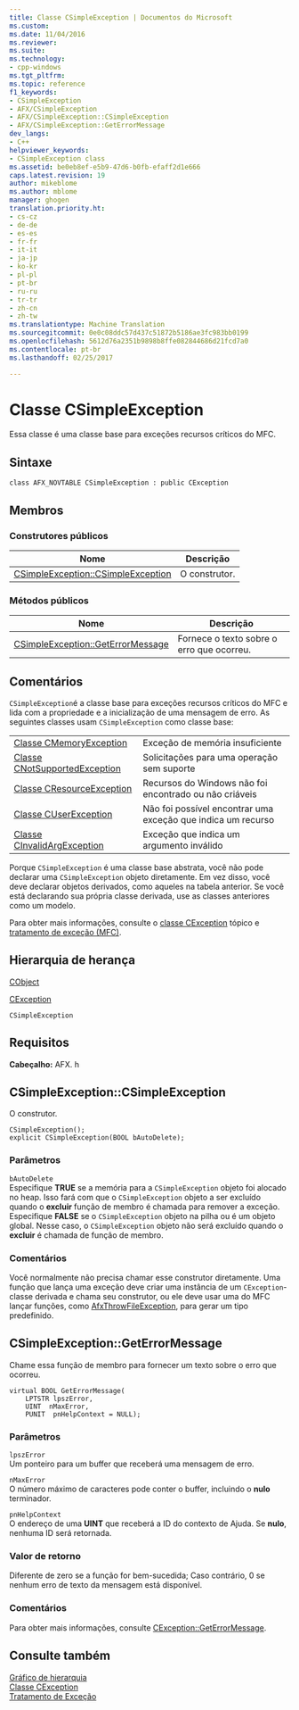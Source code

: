 ```yaml
---
title: Classe CSimpleException | Documentos do Microsoft
ms.custom: 
ms.date: 11/04/2016
ms.reviewer: 
ms.suite: 
ms.technology:
- cpp-windows
ms.tgt_pltfrm: 
ms.topic: reference
f1_keywords:
- CSimpleException
- AFX/CSimpleException
- AFX/CSimpleException::CSimpleException
- AFX/CSimpleException::GetErrorMessage
dev_langs:
- C++
helpviewer_keywords:
- CSimpleException class
ms.assetid: be0eb8ef-e5b9-47d6-b0fb-efaff2d1e666
caps.latest.revision: 19
author: mikeblome
ms.author: mblome
manager: ghogen
translation.priority.ht:
- cs-cz
- de-de
- es-es
- fr-fr
- it-it
- ja-jp
- ko-kr
- pl-pl
- pt-br
- ru-ru
- tr-tr
- zh-cn
- zh-tw
ms.translationtype: Machine Translation
ms.sourcegitcommit: 0e0c08ddc57d437c51872b5186ae3fc983bb0199
ms.openlocfilehash: 5612d76a2351b9898b8ffe082844686d21fcd7a0
ms.contentlocale: pt-br
ms.lasthandoff: 02/25/2017

---
```

# <a name="csimpleexception-class"></a>Classe CSimpleException
Essa classe é uma classe base para exceções recursos críticos do MFC.  
  
## <a name="syntax"></a>Sintaxe  
  
```  
class AFX_NOVTABLE CSimpleException : public CException  
```  
  
## <a name="members"></a>Membros  
  
### <a name="public-constructors"></a>Construtores públicos  
  
|Nome|Descrição|  
|----------|-----------------|  
|[CSimpleException::CSimpleException](#csimpleexception)|O construtor.|  
  
### <a name="public-methods"></a>Métodos públicos  
  
|Nome|Descrição|  
|----------|-----------------|  
|[CSimpleException::GetErrorMessage](#geterrormessage)|Fornece o texto sobre o erro que ocorreu.|  
  
## <a name="remarks"></a>Comentários  
 `CSimpleException`é a classe base para exceções recursos críticos do MFC e lida com a propriedade e a inicialização de uma mensagem de erro. As seguintes classes usam `CSimpleException` como classe base:  
  
|||  
|-|-|  
|[Classe CMemoryException](../../mfc/reference/cmemoryexception-class.md)|Exceção de memória insuficiente|  
|[Classe CNotSupportedException](../../mfc/reference/cnotsupportedexception-class.md)|Solicitações para uma operação sem suporte|  
|[Classe CResourceException](../../mfc/reference/cresourceexception-class.md)|Recursos do Windows não foi encontrado ou não criáveis|  
|[Classe CUserException](../../mfc/reference/cuserexception-class.md)|Não foi possível encontrar uma exceção que indica um recurso|  
|[Classe CInvalidArgException](../../mfc/reference/cinvalidargexception-class.md)|Exceção que indica um argumento inválido|  
  
 Porque `CSimpleException` é uma classe base abstrata, você não pode declarar uma `CSimpleException` objeto diretamente. Em vez disso, você deve declarar objetos derivados, como aqueles na tabela anterior. Se você está declarando sua própria classe derivada, use as classes anteriores como um modelo.  
  
 Para obter mais informações, consulte o [classe CException](../../mfc/reference/cexception-class.md) tópico e [tratamento de exceção (MFC)](../../mfc/exception-handling-in-mfc.md).  
  
## <a name="inheritance-hierarchy"></a>Hierarquia de herança  
 [CObject](../../mfc/reference/cobject-class.md)  
  
 [CException](../../mfc/reference/cexception-class.md)  
  
 `CSimpleException`  
  
## <a name="requirements"></a>Requisitos  
 **Cabeçalho:** AFX. h  
  
##  <a name="csimpleexception"></a>CSimpleException::CSimpleException  
 O construtor.  
  
```  
CSimpleException();  
explicit CSimpleException(BOOL bAutoDelete);
```  
  
### <a name="parameters"></a>Parâmetros  
 `bAutoDelete`  
 Especifique **TRUE** se a memória para a `CSimpleException` objeto foi alocado no heap. Isso fará com que o `CSimpleException` objeto a ser excluído quando o **excluir** função de membro é chamada para remover a exceção. Especifique **FALSE** se o `CSimpleException` objeto na pilha ou é um objeto global. Nesse caso, o `CSimpleException` objeto não será excluído quando o **excluir** é chamada de função de membro.  
  
### <a name="remarks"></a>Comentários  
 Você normalmente não precisa chamar esse construtor diretamente. Uma função que lança uma exceção deve criar uma instância de um `CException`-classe derivada e chama seu construtor, ou ele deve usar uma do MFC lançar funções, como [AfxThrowFileException](exception-processing.md#afxthrowfileexception), para gerar um tipo predefinido.  
  
##  <a name="geterrormessage"></a>CSimpleException::GetErrorMessage  
 Chame essa função de membro para fornecer um texto sobre o erro que ocorreu.  
  
```  
virtual BOOL GetErrorMessage(
    LPTSTR lpszError,
    UINT  nMaxError,
    PUNIT  pnHelpContext = NULL);
```  
  
### <a name="parameters"></a>Parâmetros  
 `lpszError`  
 Um ponteiro para um buffer que receberá uma mensagem de erro.  
  
 `nMaxError`  
 O número máximo de caracteres pode conter o buffer, incluindo o **nulo** terminador.  
  
 `pnHelpContext`  
 O endereço de uma **UINT** que receberá a ID do contexto de Ajuda. Se **nulo**, nenhuma ID será retornada.  
  
### <a name="return-value"></a>Valor de retorno  
 Diferente de zero se a função for bem-sucedida; Caso contrário, 0 se nenhum erro de texto da mensagem está disponível.  
  
### <a name="remarks"></a>Comentários  
 Para obter mais informações, consulte [CException::GetErrorMessage](../../mfc/reference/cfileexception-class.md#geterrormessage).  
  
## <a name="see-also"></a>Consulte também  
 [Gráfico de hierarquia](../../mfc/hierarchy-chart.md)   
 [Classe CException](../../mfc/reference/cexception-class.md)   
 [Tratamento de Exceção](../../mfc/exception-handling-in-mfc.md)





